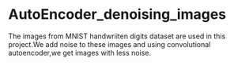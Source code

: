 # AutoEncoder_denoising_images


The images from MNIST handwriiten digits dataset are used in this project.We add noise to these images and using convolutional autoencoder,we get images with less noise. 
